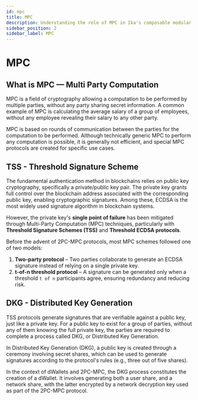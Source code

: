 ```yaml
---
id: mpc
title: MPC
description: Understanding the role of MPC in Ika's composable modular signature network.
sidebar_position: 2
sidebar_label: MPC
---
```


# MPC

## What is MPC — Multi Party Computation

MPC is a field of cryptography allowing a computation to be performed by multiple parties, without any party sharing
secret information. A common example of MPC is calculating the average salary of a group of employees, without any
employee revealing their salary to any other party.

MPC is based on rounds of communication between the parties for the computation to be performed. Although technically
generic MPC to perform any computation is possible, it is generally not efficient, and special MPC protocols are created
for specific use cases.

## TSS - Threshold Signature Scheme

The fundamental authentication method in blockchains relies on public key cryptography, specifically a private/public
key pair.
The private key grants full control over the blockchain address associated with the corresponding public key,
enabling cryptographic signatures.
Among these, ECDSA is the most widely used signature algorithm in blockchain systems.

However, the private key's **single point of failure** has been mitigated through Multi-Party Computation (MPC)
techniques, particularly with **Threshold Signature Schemes (TSS)** and **Threshold ECDSA protocols**.

Before the advent of 2PC-MPC protocols, most MPC schemes followed one of two models:

1. **Two-party protocol** – Two parties collaborate to generate an ECDSA signature instead of relying on a single
   private key.
2. **t-of-n threshold protocol** – A signature can be generated only when a threshold `t of n` participants agree,
   ensuring redundancy and reducing risk.

## DKG - Distributed Key Generation

TSS protocols generate signatures that are verifiable against a public key, just like a private key. For a public key to
exist for a group of parties, without any of them knowing the full private key, the parties are required to complete a
process called DKG, or Distributed Key Generation.

In Distributed Key Generation (DKG), a public key is created through a ceremony involving secret shares, which can be
used to generate signatures according to the protocol's rules (e.g., three out of five shares).

In the context of dWallets and 2PC-MPC, the DKG process constitutes the creation of a dWallet.
It involves generating both a user share, and a network share, with the latter encrypted by a network decryption key
used as part of the 2PC-MPC protocol.
